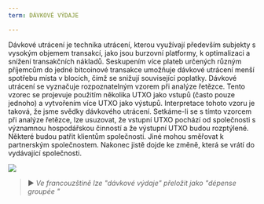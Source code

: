 ```yaml
---
term: DÁVKOVÉ VÝDAJE

---
```

Dávkové utrácení je technika utrácení, kterou využívají především subjekty s vysokým objemem transakcí, jako jsou burzovní platformy, k optimalizaci a snížení transakčních nákladů. Seskupením více plateb určených různým příjemcům do jedné bitcoinové transakce umožňuje dávkové utrácení menší spotřebu místa v blocích, čímž se snižují související poplatky. Dávkové utrácení se vyznačuje rozpoznatelným vzorem při analýze řetězce. Tento vzorec se projevuje použitím několika UTXO jako vstupů (často pouze jednoho) a vytvořením více UTXO jako výstupů. Interpretace tohoto vzoru je taková, že jsme svědky dávkového utrácení. Setkáme-li se s tímto vzorcem při analýze řetězce, lze usuzovat, že vstupní UTXO pochází od společnosti s významnou hospodářskou činností a že výstupní UTXO budou rozptýlené. Některé budou patřit klientům společnosti. Jiné mohou směřovat k partnerským společnostem. Nakonec jistě dojde ke změně, která se vrátí do vydávající společnosti.

![](../../dictionnaire/assets/8.webp)

> ► *Ve francouzštině lze "dávkové výdaje" přeložit jako "dépense groupée "*